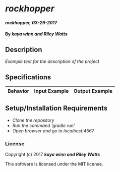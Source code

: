 # _rockhopper_

#### _rockhopper, 03-29-2017_

#### By _**kaya winn and Riley Watts**_

## Description
_Example text for the description of the project_


## Specifications

| Behavior                   | Input Example     | Output Example    |
| -------------------------- | -----------------:| -----------------:|



## Setup/Installation Requirements

* _Clone the repository_
* _Run the command 'gradle run'_
* _Open browser and go to localhost:4567_


### License

Copyright (c) 2017 **_kaya winn and Riley Watts_**

This software is licensed under the MIT license.
